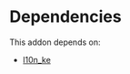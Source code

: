 # Dependencies

This addon depends on:

- [l10n_ke](https://github.com/bringout/oca-ocb-l10n_me-africa/tree/2189f50e43b30f9a25b0becb69f91154c2f7af9d/odoo-bringout-oca-ocb-l10n_ke)
